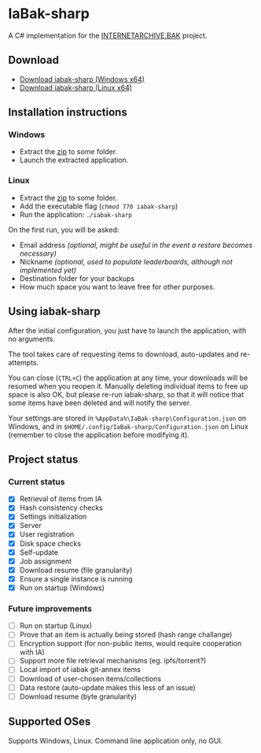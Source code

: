﻿# IaBak-sharp

A C# implementation for the [INTERNETARCHIVE.BAK](https://www.archiveteam.org/index.php?title=INTERNETARCHIVE.BAK) project.

## Download

* [Download iabak-sharp (Windows x64)](https://github.com/antiufo/iabak-sharp/releases/download/0.1.9/iabak-sharp-v0.1.9-windows-x64.zip)
* [Download iabak-sharp (Linux x64)](https://github.com/antiufo/iabak-sharp/releases/download/0.1.9/iabak-sharp-v0.1.9-linux-x64.zip)

## Installation instructions
### Windows
* Extract the [zip](https://github.com/antiufo/iabak-sharp/releases/) to some folder.
* Launch the extracted application.

### Linux
* Extract the [zip](https://github.com/antiufo/iabak-sharp/releases/) to some folder.
* Add the executable flag (`chmod 770 iabak-sharp`)
* Run the application: `./iabak-sharp`

On the first run, you will be asked:
* Email address _(optional, might be useful in the event a restore becomes necessary)_
* Nickname _(optional, used to populate leaderboards, although not implemented yet)_
* Destination folder for your backups
* How much space you want to leave free for other purposes.

## Using iabak-sharp
After the initial configuration, you just have to launch the application, with no arguments.

The tool takes care of requesting items to download, auto-updates and re-attempts.

You can close (`CTRL+C`) the application at any time, your downloads will be resumed when you reopen it.
Manually deleting individual items to free up space is also OK, but please re-run iabak-sharp, so that it will notice that some items have been deleted and will notify the server.

Your settings are stored in `%AppData%\IaBak-sharp\Configuration.json` on Windows, and in `$HOME/.config/IaBak-sharp/Configuration.json` on Linux (remember to close the application before modifying it).

## Project status

### Current status
* [X] Retrieval of items from IA
* [X] Hash consistency checks
* [X] Settings initialization
* [X] Server
* [X] User registration
* [X] Disk space checks
* [X] Self-update
* [X] Job assignment
* [X] Download resume (file granularity)
* [X] Ensure a single instance is running
* [X] Run on startup (Windows)

### Future improvements
* [ ] Run on startup (Linux)
* [ ] Prove that an item is actually being stored (hash range challange)
* [ ] Encryption support (for non-public items, would require cooperation with IA)
* [ ] Support more file retrieval mechanisms (eg. ipfs/torrent?)
* [ ] Local import of iabak git-annex items
* [ ] Download of user-chosen items/collections
* [ ] Data restore (auto-update makes this less of an issue)
* [ ] Download resume (byte granularity)

## Supported OSes
Supports Windows, Linux. Command line application only, no GUI.


